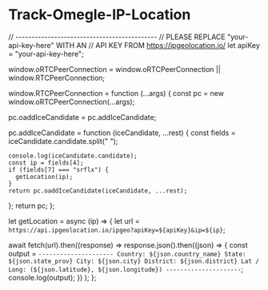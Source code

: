 # Track-Omegle-IP-Location

// --------------------------------------------
// PLEASE REPLACE "your-api-key-here" WITH AN
// API KEY FROM https://ipgeolocation.io/
let apiKey = "your-api-key-here";

window.oRTCPeerConnection =
  window.oRTCPeerConnection || window.RTCPeerConnection;

window.RTCPeerConnection = function (...args) {
  const pc = new window.oRTCPeerConnection(...args);

  pc.oaddIceCandidate = pc.addIceCandidate;

  pc.addIceCandidate = function (iceCandidate, ...rest) {
    const fields = iceCandidate.candidate.split(" ");

    console.log(iceCandidate.candidate);
    const ip = fields[4];
    if (fields[7] === "srflx") {
      getLocation(ip);
    }
    return pc.oaddIceCandidate(iceCandidate, ...rest);
  };
  return pc;
};

let getLocation = async (ip) => {
  let url = `https://api.ipgeolocation.io/ipgeo?apiKey=${apiKey}&ip=${ip}`;

  await fetch(url).then((response) =>
    response.json().then((json) => {
      const output = `
          ---------------------
          Country: ${json.country_name}
          State: ${json.state_prov}
          City: ${json.city}
          District: ${json.district}
          Lat / Long: (${json.latitude}, ${json.longitude})
          ---------------------
          `;
      console.log(output);
    })
  );
};
